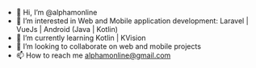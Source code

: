 - 👋 Hi, I’m @alphamonline
- 👀 I’m interested in Web and Mobile application development: Laravel | VueJs | Android (Java | Kotlin)
- 🌱 I’m currently learning Kotlin | KVision
- 💞️ I’m looking to collaborate on web and mobile projects
- 📫 How to reach me alphamonline@gmail.com

<!---
alphamonline/alphamonline is a ✨ special ✨ repository because its `README.md` (this file) appears on your GitHub profile.
You can click the Preview link to take a look at your changes.
--->
